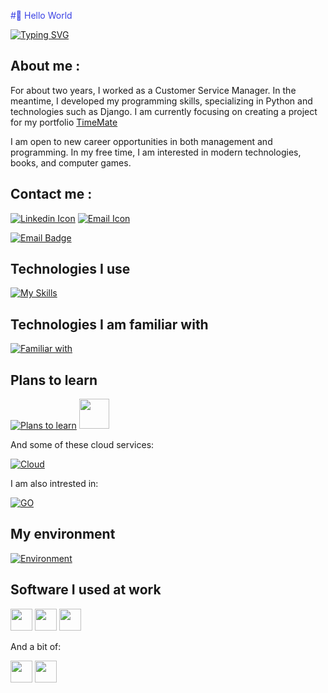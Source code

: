 <!-- Greeting section -->
<span style="color:#3A41E4">#👋 Hello World</span>

[![Typing SVG](https://readme-typing-svg.demolab.com?font=Space+Mono&pause=1000&color=3A41E4&width=435&lines=Hi+stranger+!;Welcome+to+my+profile;I'm+Damian%2C+Junior+Backend+Developer+;+from+Konin+Poland+)](https://git.io/typing-svg)

<!-- About me section -->
## About me : 
 For about two years, I worked as a Customer Service Manager. In the meantime, I developed my programming skills, specializing in Python and technologies such as Django. 
 I am currently focusing on creating a project for my portfolio [TimeMate](https://github.com/vaqMAD/TimeMate)
 
 I am open to new career opportunities in both management and programming. In my free time, I am interested in modern technologies, books, and computer games. 

 ## Contact me : 
  [![Linkedin Icon](https://skillicons.dev/icons?i=linkedin)](https://www.linkedin.com/in/damian-ignaczak-a5a403320/) [![Email Icon](https://skillicons.dev/icons?i=gmail)](mailto:vaqowski@gmail.com) 
  
  [![Email Badge](https://img.shields.io/badge/vaqowski%40gmail.com-%23EA4335?style=for-the-badge&logo=gmail&logoColor=white)](mailto:vaqowski@gmail.com)

<!-- Techstack section -->
## Technologies I use
 [![My Skills](https://skillicons.dev/icons?i=py,django,postgres,git,github,docker,linux)]()

## Technologies I am familiar with 
 [![Familiar with](https://skillicons.dev/icons?i=flask,html,css)]()

<!-- Plans to learn section -->
## Plans to learn 
 [![Plans to learn](https://skillicons.dev/icons?i=redis)]() <span> <img height="48" width="48" src="https://cdn.simpleicons.org/celery/#37814A"/> </span>


 And some of these cloud services:
 
 [![Cloud](https://skillicons.dev/icons?i=aws,azure,gcp)]()
 
 I am also intrested in:  
 
 [![GO](https://skillicons.dev/icons?i=go)]()

## My environment 
 [![Environment](https://skillicons.dev/icons?i=pycharm,notion,vscode,windows)]()


<!-- Greeting section -->
## Software I used at work


<span><img height="35" width="35" src="https://cdn.simpleicons.org/redmine/#B32024"/></span>
<span><img height="35" width="35" src="https://cdn.simpleicons.org/trello/#0052CC"/></span>
<span><img height="35" width="35" src="https://cdn.simpleicons.org/slack/#4A154B"/></span>

  
 And a bit of:
 
 <span><img height="35" width="35" src="https://cdn.simpleicons.org/clickup/#7B68EE"/></span>
 <span><img height="35" width="35" src="https://cdn.simpleicons.org/jira/#0052CC"/></span>
